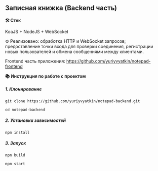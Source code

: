 ## Записная книжка (Backend часть)

**🛠️ Стек**

KoaJS + NodeJS + WebSocket

⚙️ Реализовано: обработка HTTP и WebSocket запросов; предоставление точки входа для проверки соединения, регистрации новых пользователей и обмена сообщениями между клиентами.

Frontend часть приложения: https://github.com/yuriyvyatkin/notepad-frontend

**📚 Инструкция по работе с проектом**

##### 1. Клонирование

```
git clone https://github.com/yuriyvyatkin/notepad-backend.git
```

```
cd notepad-backend
```

##### 2. Установка зависимостей

```
npm install
```

##### 3. Запуск

```
npm build
```

```
npm start
```
